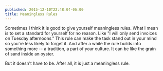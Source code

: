 ```yaml
---
published: 2015-12-10T22:48:04-06:00
title: Meaningless Rules
---
```

Sometimes I think it is good to give yourself meaningless rules. What I mean is to set a standard for yourself for no reason. Like "I will only send invoices on Tuesday afternoons." This rule can make the task stand out in your mind so you're less likely to forget it. And after a while the rule builds into something more -- a tradition, a part of your culture. It can be like the grain of sand inside an oyster.

But it doesn't have to be. After all, it is just a meaningless rule.
